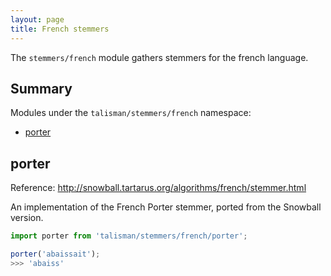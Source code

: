 ```yaml
---
layout: page
title: French stemmers
---
```


The `stemmers/french` module gathers stemmers for the french language.

## Summary

Modules under the `talisman/stemmers/french` namespace:

* [porter](#porter)

<h2 id="porter">porter</h2>

<span class="marginnote">
  Reference: <a href="http://snowball.tartarus.org/algorithms/french/stemmer.html">http://snowball.tartarus.org/algorithms/french/stemmer.html</a>
</span>

An implementation of the French Porter stemmer, ported from the Snowball version.

```js
import porter from 'talisman/stemmers/french/porter';

porter('abaissait');
>>> 'abaiss'
```

<div id="porter-mount"></div>

<script src="{{ site.baseurl }}/assets/dist/stemmers-french.js"></script>
